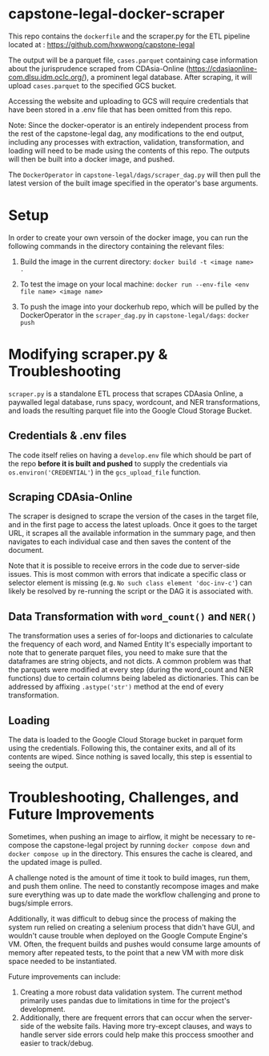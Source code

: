 # capstone-legal-docker-scraper
This repo contains the `dockerfile` and the scraper.py for the ETL pipeline located at : https://github.com/hxwwong/capstone-legal

The output will be a parquet file, `cases.parquet` containing case information about the jurisprudence scraped from CDAsia-Online (https://cdasiaonline-com.dlsu.idm.oclc.org/), a prominent legal database. After scraping, it will upload `cases.parquet` to the specified GCS bucket.

Accessing the website and uploading to GCS will require credentials that have been stored in a .env file that has been omitted from this repo.

Note: Since the docker-operator is an entirely independent process from the rest of the capstone-legal dag, any modifications to the end output, including any processes with extraction, validation, transformation, and loading will need to be made using the contents of this repo. The outputs will then be built into a docker image, and pushed. 

The `DockerOperator` in `capstone-legal/dags/scraper_dag.py` will then pull the latest version of the built image specified in the operator's base arguments. 

# Setup 
In order to create your own versoin of the docker image, you can run the following commands in the directory containing the relevant files: 

  1. Build the image in the current directory:
  `docker build -t <image name> .`

  2. To test the image on your local machine: 
  `docker run --env-file <env file name> <image name>` 

  3. To push the image into your dockerhub repo, which will be pulled by the DockerOperator in the `scraper_dag.py` in `capstone-legal/dags`: 
  `docker push` 
  
# Modifying scraper.py & Troubleshooting 
`scraper.py` is a standalone ETL process that scrapes CDAasia Online, a paywalled legal database, runs spacy, wordcount, and NER transformations, and loads the resulting parquet file into the Google Cloud Storage Bucket. 

## Credentials & .env files 
The code itself relies on having a `develop.env` file which should be part of the repo **before it is built and pushed** to supply the credentials via `os.environ('CREDENTIAL'`) in the `gcs_upload_file` function.

## Scraping CDAsia-Online 
The scraper is designed to scrape the version of the cases in the target file, and in the first page to access the latest uploads. Once it goes to the target URL, it scrapes all the available information in the summary page, and then navigates to each individual case and then saves the content of the document.  

Note that it is possible to receive errors in the code due to server-side issues. This is most common with errors that indicate a specific class or selector element is missing (e.g. `No such class element 'doc-inv-c'`) can likely be resolved by re-running the script or the DAG it is associated with.

## Data Transformation with `word_count()` and `NER()`

The transformation uses a series of for-loops and dictionaries to calculate the frequency of each word, and Named Entity 
It's especially important to note that to generate parquet files, you need to make sure that the dataframes are string objects, and not dicts. A common problem was that the parquets were modified at every step (during the word_count and NER functions) due to certain columns being labeled as dictionaries. This can be addressed by affixing `.astype('str')` method at the end of every transformation. 

## Loading 
The data is loaded to the Google Cloud Storage bucket in parquet form using the credentials. Following this, the container exits, and all of its contents are wiped. Since nothing is saved locally, this step is essential to seeing the output. 

# Troubleshooting, Challenges, and Future Improvements
Sometimes, when pushing an image to airflow, it might be necessary to re-compose the capstone-legal project by running `docker compose down` and `docker compose up` in the directory. This ensures the cache is cleared, and the updated image is pulled. 

A challenge noted is the amount of time it took to build images, run them, and push them online. The need to constantly recompose images and make sure everything was up to date made the workflow challenging and prone to bugs/simple errors. 

Additionally, it was difficult to debug since the process of making the system run relied on creating a selenium process that didn't have GUI, and wouldn't cause trouble when deployed on the Google Compute Engine's VM. Often, the frequent builds and pushes would consume large amounts of memory after repeated tests, to the point that a new VM with more disk space needed to be instantiated. 

Future improvements can include: 
1) Creating a more robust data validation system. The current method primarily uses pandas due to limitations in time for the project's development. 
2) Additionally, there are frequent errors that can occur when the server-side of the website fails. Having more try-except clauses, and ways to handle server side errors could help make this proccess smoother and easier to track/debug.
